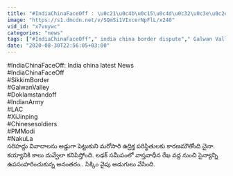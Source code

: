 ```yaml
---
title: "#IndiaChinaFaceOff : \u0c21\u0c4b\u0c15\u0c4d\u0c32\u0c3e\u0c2e\u0c4d \u0c1f\u0c4d\u0c30\u0c48\u0c1c\u0c02\u0c15\u0c4d\u0c37\u0c28\u0c4d \u0c35\u0c26\u0c4d\u0c26 \u0c15\u0c4d\u0c37\u0c3f\u0c2a\u0c23\u0c3f \u0c2a\u0c4d\u0c30\u0c2f\u0c4b\u0c17\u0c3e\u0c28\u0c3f\u0c15\u0c3f \u0c05\u0c35\u0c38\u0c30\u0c2e\u0c48\u0c28 \u0c2c\u0c47\u0c38\u0c4d \u0c38\u0c4d\u0c1f\u0c47\u0c37\u0c28\u0c4d\u0c32\u0c41!!"
image: "https://s1.dmcdn.net/v/SQmSi1VIxcerNpFlL/x240"
vid_id: "x7vuywc"
categories: "news"
tags: ["#IndiaChinaFaceOff"," india china border dispute"," Galwan Valley"]
date: "2020-08-30T22:56:05+03:00"
---
```

#IndiaChinaFaceOff: India china latest News   <br>#IndiaChinaFaceOff   <br>#SikkimBorder   <br>#GalwanValley    <br>#Doklamstandoff   <br>#IndianArmy   <br>#LAC   <br>#XiJinping   <br>#Chinesesoldiers    <br>#PMModi   <br>#NakuLa   <br>సరిహద్దు వివాదాలను అడ్డుగా పెట్టుకుని మరోసారి ఉద్రిక్త పరిస్థితులకు కారణమౌతోంది చైనా. కయ్యానికి కాలు దువ్వేలా కనిపిస్తోంది. లఢక్ సమీపంలో వాస్తవాధీన రేఖ వద్ద నుంచి సైన్యాన్ని ఉపసంహరించుకున్న అనంతరం.. సిక్కిం వైపు అడుగులు వేసింది.
